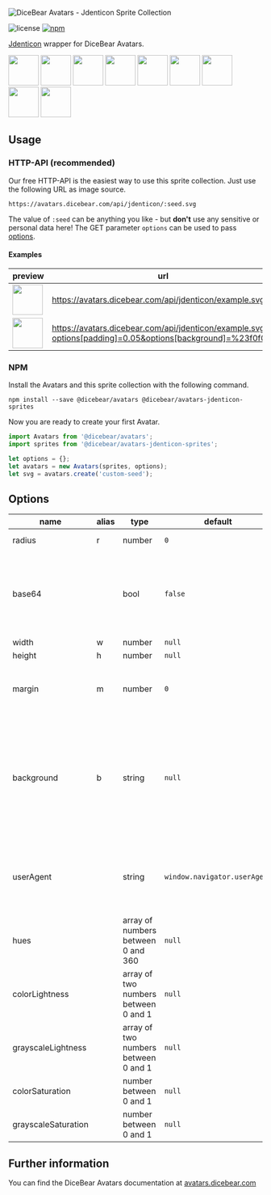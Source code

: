 ![DiceBear Avatars - Jdenticon Sprite Collection](https://raw.githubusercontent.com/DiceBear/avatars/v4/packages/avatars-jdenticon-sprites/banner.svg?sanitize=true)

![license](https://img.shields.io/npm/l/@dicebear/avatars-jdenticon-sprites.svg?style=flat-square)
[![npm](https://img.shields.io/npm/v/@dicebear/avatars-jdenticon-sprites.svg?style=flat-square)](https://www.npmjs.com/package/@dicebear/avatars-jdenticon-sprites)

[Jdenticon](https://github.com/dmester/jdenticon) wrapper for DiceBear Avatars.

<p>
    <img src="https://avatars.dicebear.com/api/jdenticon/1.svg" width="60" />
    <img src="https://avatars.dicebear.com/api/jdenticon/2.svg" width="60" />
    <img src="https://avatars.dicebear.com/api/jdenticon/3.svg" width="60" />
    <img src="https://avatars.dicebear.com/api/jdenticon/4.svg" width="60" />
    <img src="https://avatars.dicebear.com/api/jdenticon/5.svg" width="60" />
    <img src="https://avatars.dicebear.com/api/jdenticon/6.svg" width="60" />
    <img src="https://avatars.dicebear.com/api/jdenticon/7.svg" width="60" />
    <img src="https://avatars.dicebear.com/api/jdenticon/8.svg" width="60" />
    <img src="https://avatars.dicebear.com/api/jdenticon/9.svg" width="60" />
</p>

## Usage

### HTTP-API (recommended)

Our free HTTP-API is the easiest way to use this sprite collection. Just use the following URL as image source.

    https://avatars.dicebear.com/api/jdenticon/:seed.svg

The value of `:seed` can be anything you like - but **don't** use any sensitive or personal data here! The GET parameter
`options` can be used to pass [options](#options).

#### Examples

| preview                                                                                                                             | url                                                                                                        |
| ----------------------------------------------------------------------------------------------------------------------------------- | ---------------------------------------------------------------------------------------------------------- |
| <img src="https://avatars.dicebear.com/api/jdenticon/example.svg" width="60" />                                                     | https://avatars.dicebear.com/api/jdenticon/example.svg                                                     |
| <img src="https://avatars.dicebear.com/api/jdenticon/example.svg?options[padding]=0.05&options[background]=%23f0f0f0" width="60" /> | https://avatars.dicebear.com/api/jdenticon/example.svg?options[padding]=0.05&options[background]=%23f0f0f0 |

### NPM

Install the Avatars and this sprite collection with the following command.

    npm install --save @dicebear/avatars @dicebear/avatars-jdenticon-sprites

Now you are ready to create your first Avatar.

```js
import Avatars from '@dicebear/avatars';
import sprites from '@dicebear/avatars-jdenticon-sprites';

let options = {};
let avatars = new Avatars(sprites, options);
let svg = avatars.create('custom-seed');
```

## Options

| name                | alias | type                                 | default                      | description                                                                                                                                       |
| ------------------- | ----- | ------------------------------------ | ---------------------------- | ------------------------------------------------------------------------------------------------------------------------------------------------- |
| radius              | r     | number                               | `0`                          | Avatar border radius                                                                                                                              |
| base64              |       | bool                                 | `false`                      | Return avatar as base64 data uri instead of XML <br> **Not supported by the HTTP API**                                                            |
| width               | w     | number                               | `null`                       | Fixed width                                                                                                                                       |
| height              | h     | number                               | `null`                       | Fixed height                                                                                                                                      |
| margin              | m     | number                               | `0`                          | Avatar margin in percent<br> **HTTP-API limitation** Max value `25`                                                                               |
| background          | b     | string                               | `null`                       | Any valid color identifier<br> **HTTP-API limitation** Only hex _(3-digit, 6-digit and 8-digit)_ values are allowed. Use url encoded hash: `%23`. |
| userAgent           |       | string                               | `window.navigator.userAgent` | User-Agent for legacy browser fallback<br> **Automatically detected by the HTTP API**                                                             |
| hues                |       | array of numbers between 0 and 360   | `null`                       | Icon hue                                                                                                                                          |
| colorLightness      |       | array of two numbers between 0 and 1 | `null`                       | Colored shapes - Lightness                                                                                                                        |
| grayscaleLightness  |       | array of two numbers between 0 and 1 | `null`                       | Grayscale shapes - Lightness                                                                                                                      |
| colorSaturation     |       | number between 0 and 1               | `null`                       | Colored shapes - Saturation                                                                                                                       |
| grayscaleSaturation |       | number between 0 and 1               | `null`                       | Grayscale shapes - Saturation                                                                                                                     |

## Further information

You can find the DiceBear Avatars documentation at [avatars.dicebear.com](https://avatars.dicebear.com)

